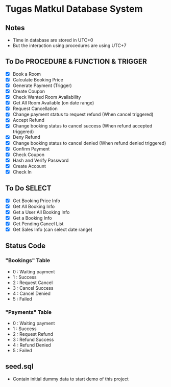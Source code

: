 # Tugas Matkul Database System

## Notes
- Time in database are stored in UTC+0
- But the interaction using procedures are using UTC+7

## To Do PROCEDURE & FUNCTION & TRIGGER
- [x] Book a Room
- [x] Calculate Booking Price
- [x] Generate Payment (Trigger)
- [x] Create Coupon
- [x] Check Wanted Room Availability
- [x] Get All Room Available (on date range)
- [x] Request Cancellation
- [x] Change payment status to request refund (When cancel triggered)
- [x] Accept Refund 
- [x] Change booking status to cancel success (When refund accepted triggered)
- [x] Deny Refund 
- [x] Change booking status to cancel denied (When refund denied triggered)
- [x] Confirm Payment
- [x] Check Coupon
- [x] Hash and Verify Password
- [x] Create Account
- [x] Check In

## To Do SELECT
- [x] Get Booking Price Info
- [x] Get All Booking Info
- [x] Get a User All Booking Info
- [x] Get a Booking Info
- [x] Get Pending Cancel List
- [x] Get Sales Info (can select date range)

## Status Code
### "Bookings" Table
- 0 : Waiting payment
- 1 : Success
- 2 : Request Cancel
- 3 : Cancel Success
- 4 : Cancel Denied
- 5 : Failed

### "Payments" Table
- 0 : Waiting payment
- 1 : Success
- 2 : Request Refund
- 3 : Refund Success
- 4 : Refund Denied
- 5 : Failed

## seed.sql
- Contain initial dummy data to start demo of this project